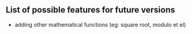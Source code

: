 ## List of possible features for future versions

* adding other mathematical functions (eg: square root, modulo et el)